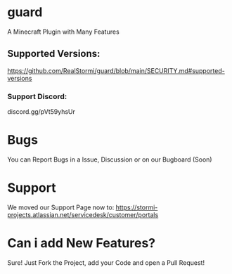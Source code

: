 # guard
A Minecraft Plugin with Many Features

## Supported Versions:
https://github.com/RealStormi/guard/blob/main/SECURITY.md#supported-versions
### Support Discord:
discord.gg/pVt59yhsUr 

# Bugs
You can Report Bugs in a Issue, Discussion or on our Bugboard (Soon)

# Support
We moved our Support Page now to: https://stormi-projects.atlassian.net/servicedesk/customer/portals


# Can i add New Features?
Sure! Just Fork the Project, add your Code and open a Pull Request!
